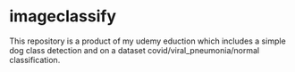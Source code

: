 # imageclassify
This repository is a product of my udemy eduction which includes a simple dog class detection and on a dataset covid/viral_pneumonia/normal classification.
